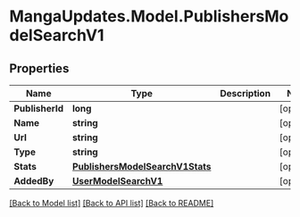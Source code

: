 # MangaUpdates.Model.PublishersModelSearchV1

## Properties

Name | Type | Description | Notes
------------ | ------------- | ------------- | -------------
**PublisherId** | **long** |  | [optional] 
**Name** | **string** |  | [optional] 
**Url** | **string** |  | [optional] 
**Type** | **string** |  | [optional] 
**Stats** | [**PublishersModelSearchV1Stats**](PublishersModelSearchV1Stats.md) |  | [optional] 
**AddedBy** | [**UserModelSearchV1**](UserModelSearchV1.md) |  | [optional] 

[[Back to Model list]](../README.md#documentation-for-models) [[Back to API list]](../README.md#documentation-for-api-endpoints) [[Back to README]](../README.md)

